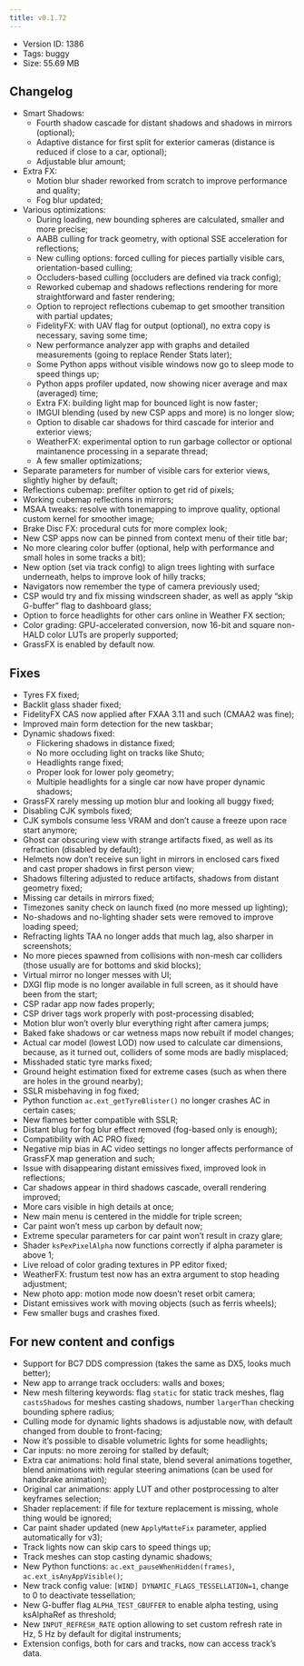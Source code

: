 ```yaml
---
title: v0.1.72
---
```


*   Version ID: 1386
*   Tags: buggy
*   Size: 55.69 MB

## Changelog

*   Smart Shadows:
    *   Fourth shadow cascade for distant shadows and shadows in mirrors (optional);
    *   Adaptive distance for first split for exterior cameras (distance is reduced if close to a car, optional);
    *   Adjustable blur amount;
*   Extra FX:
    *   Motion blur shader reworked from scratch to improve performance and quality;
    *   Fog blur updated;
*   Various optimizations:
    *   During loading, new bounding spheres are calculated, smaller and more precise;
    *   AABB culling for track geometry, with optional SSE acceleration for reflections;
    *   New culling options: forced culling for pieces partially visible cars, orientation-based culling;
    *   Occluders-based culling (occluders are defined via track config);
    *   Reworked cubemap and shadows reflections rendering for more straightforward and faster rendering;
    *   Option to reproject reflections cubemap to get smoother transition with partial updates;
    *   FidelityFX: with UAV flag for output (optional), no extra copy is necessary, saving some time;
    *   New performance analyzer app with graphs and detailed measurements (going to replace Render Stats later);
    *   Some Python apps without visible windows now go to sleep mode to speed things up;
    *   Python apps profiler updated, now showing nicer average and max (averaged) time;
    *   Extra FX: building light map for bounced light is now faster;
    *   IMGUI blending (used by new CSP apps and more) is no longer slow;
    *   Option to disable car shadows for third cascade for interior and exterior views;
    *   WeatherFX: experimental option to run garbage collector or optional maintanence processing in a separate thread;
    *   A few smaller optimizations;
*   Separate parameters for number of visible cars for exterior views, slightly higher by default;
*   Reflections cubemap: prefilter option to get rid of pixels;
*   Working cubemap reflections in mirrors;
*   MSAA tweaks: resolve with tonemapping to improve quality, optional custom kernel for smoother image;
*   Brake Disc FX: procedural cuts for more complex look;
*   New CSP apps now can be pinned from context menu of their title bar;
*   No more clearing color buffer (optional, help with performance and small holes in some tracks a bit);
*   New option (set via track config) to align trees lighting with surface underneath, helps to improve look of hilly tracks;
*   Navigators now remember the type of camera previously used;
*   CSP would try and fix missing windscreen shader, as well as apply “skip G-buffer” flag to dashboard glass;
*   Option to force headlights for other cars online in Weather FX section;
*   Color grading: GPU-accelerated conversion, now 16-bit and square non-HALD color LUTs are properly supported;
*   GrassFX is enabled by default now.

## Fixes

*   Tyres FX fixed;
*   Backlit glass shader fixed;
*   FidelityFX CAS now applied after FXAA 3.11 and such (CMAA2 was fine);
*   Improved main form detection for the new taskbar;
*   Dynamic shadows fixed:
    *   Flickering shadows in distance fixed;
    *   No more occluding light on tracks like Shuto;
    *   Headlights range fixed;
    *   Proper look for lower poly geometry;
    *   Multiple headlights for a single car now have proper dynamic shadows;
*   GrassFX rarely messing up motion blur and looking all buggy fixed;
*   Disabling CJK symbols fixed;
*   CJK symbols consume less VRAM and don’t cause a freeze upon race start anymore;
*   Ghost car obscuring view with strange artifacts fixed, as well as its refraction (disabled by default);
*   Helmets now don’t receive sun light in mirrors in enclosed cars fixed and cast proper shadows in first person view;
*   Shadows filtering adjusted to reduce artifacts, shadows from distant geometry fixed;
*   Missing car details in mirrors fixed;
*   Timezones sanity check on launch fixed (no more messed up lighting);
*   No-shadows and no-lighting shader sets were removed to improve loading speed;
*   Refracting lights TAA no longer adds that much lag, also sharper in screenshots;
*   No more pieces spawned from collisions with non-mesh car colliders (those usually are for bottoms and skid blocks);
*   Virtual mirror no longer messes with UI;
*   DXGI flip mode is no longer available in full screen, as it should have been from the start;
*   CSP radar app now fades properly;
*   CSP driver tags work properly with post-processing disabled;
*   Motion blur won’t overly blur everything right after camera jumps;
*   Baked fake shadows or car wetness maps now rebuilt if model changes;
*   Actual car model (lowest LOD) now used to calculate car dimensions, because, as it turned out, colliders of some mods are badly misplaced;
*   Misshaded static tyre marks fixed;
*   Ground height estimation fixed for extreme cases (such as when there are holes in the ground nearby);
*   SSLR misbehaving in fog fixed;
*   Python function `ac.ext_getTyreBlister()` no longer crashes AC in certain cases;
*   New flames better compatible with SSLR;
*   Distant blug for fog blur effect removed (fog-based only is enough);
*   Compatibility with AC PRO fixed;
*   Negative mip bias in AC video settings no longer affects performance of GrassFX map generation and such;
*   Issue with disappearing distant emissives fixed, improved look in reflections;
*   Car shadows appear in third shadows cascade, overall rendering improved;
*   More cars visible in high details at once;
*   New main menu is centered in the middle for triple screen;
*   Car paint won’t mess up carbon by default now;
*   Extreme specular parameters for car paint won’t result in crazy glare;
*   Shader `ksPexPixelAlpha` now functions correctly if alpha parameter is above 1;
*   Live reload of color grading textures in PP editor fixed;
*   WeatherFX: frustum test now has an extra argument to stop heading adjustment;
*   New photo app: motion mode now doesn’t reset orbit camera;
*   Distant emissives work with moving objects (such as ferris wheels);
*   Few smaller bugs and crashes fixed.

## For new content and configs

*   Support for BC7 DDS compression (takes the same as DX5, looks much better);
*   New app to arrange track occluders: walls and boxes;
*   New mesh filtering keywords: flag `static` for static track meshes, flag `castsShadows` for meshes casting shadows, number `largerThan` checking bounding sphere radius;
*   Culling mode for dynamic lights shadows is adjustable now, with default changed from double to front-facing;
*   Now it’s possible to disable volumetric lights for some headlights;
*   Car inputs: no more zeroing for stalled by default;
*   Extra car animations: hold final state, blend several animations together, blend animations with regular steering animations (can be used for handbrake animation);
*   Original car animations: apply LUT and other postprocessing to alter keyframes selection;
*   Shader replacement: if file for texture replacement is missing, whole thing would be ignored;
*   Car paint shader updated (new `ApplyMatteFix` parameter, applied automatically for v3);
*   Track lights now can skip cars to speed things up;
*   Track meshes can stop casting dynamic shadows;
*   New Python functions: `ac.ext_pauseWhenHidden(frames)`, `ac.ext_isAnyAppVisible()`;
*   New track config value: `[WIND] DYNAMIC_FLAGS_TESSELLATION=1`, change to 0 to deactivate tessellation;
*   New G-buffer flag `ALPHA_TEST_GBUFFER` to enable alpha testing, using ksAlphaRef as threshold;
*   New `INPUT_REFRESH_RATE` option allowing to set custom refresh rate in Hz, 5 Hz by default for digital instruments;
*   Extension configs, both for cars and tracks, now can access track’s data.
